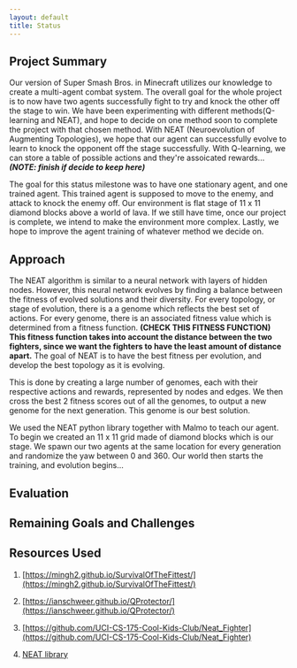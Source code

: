 ```yaml
---
layout: default
title: Status
---
```


## Project Summary

Our version of Super Smash Bros. in Minecraft utilizes our knowledge to create a multi-agent combat system. The overall goal for the whole project is to now have two agents successfully fight to try and knock the other off the stage to win. We have been experimenting with different methods(Q-learning and NEAT), and hope to decide on one method soon to complete the project with that chosen method. With NEAT (Neuroevolution of Augmenting Topologies), we hope that our agent can successfully evolve to learn to knock the opponent off the stage successfully.  With Q-learning, we can store a table of possible actions and they're assoicated rewards...***(NOTE: finish if decide to keep here)***

The goal for this status milestone was to have one stationary agent, and one trained agent. This trained agent is supposed to move to the enemy, and attack to knock the enemy off. Our environment is flat stage of 11 x 11 diamond blocks above a world of lava. If we still have time, once our project is complete, we intend to make the environment more complex. Lastly, we hope to improve the agent training of whatever method we decide on.

## Approach

The NEAT algorithm is similar to a neural network with layers of hidden nodes. However, this neural network evolves by finding a balance between the fitness of evolved solutions and their diversity. For every topology, or stage of evolution, there is a a genome which reflects the best set of actions. For every genome, there is an associated fitness value which is determined from a fitness function. **(CHECK THIS FITNESS FUNCTION) This fitness function takes into account the distance between the two fighters, since we want the fighters to have the least amount of distance apart.** The goal of NEAT is to have the best fitness per evolution, and develop the best topology as it is evolving.

This is done by creating a large number of genomes, each with their respective actions and rewards, represented by nodes and edges. We then cross the best 2 fitness scores out of all the genomes, to output a new genome for the next generation. This genome is our best solution.

We used the NEAT python library together with Malmo to teach our agent. To begin we created an 11 x 11 grid made of diamond blocks which is our stage. We spawn our two agents at the same location for every generation and randomize the yaw between 0 and 360. Our world then starts the training, and evolution begins...

## Evaluation

## Remaining Goals and Challenges

## Resources Used
1) [https://mingh2.github.io/SurvivalOfTheFittest/](https://mingh2.github.io/SurvivalOfTheFittest/)

2) [https://ianschweer.github.io/QProtector/](https://ianschweer.github.io/QProtector/)

3) [https://github.com/UCI-CS-175-Cool-Kids-Club/Neat_Fighter](https://github.com/UCI-CS-175-Cool-Kids-Club/Neat_Fighter)

4) [NEAT library](https://github.com/CodeReclaimers/neat-python)


